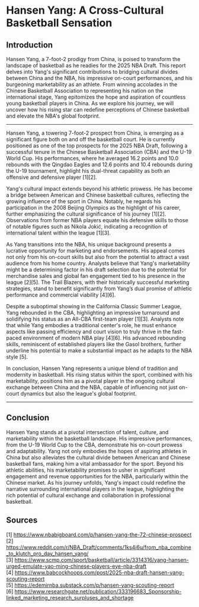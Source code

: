 # Hansen Yang: A Cross-Cultural Basketball Sensation

## Introduction

Hansen Yang, a 7-foot-2 prodigy from China, is poised to transform the landscape of basketball as he readies for the 2025 NBA Draft. This report delves into Yang's significant contributions to bridging cultural divides between China and the NBA, his impressive on-court performances, and his burgeoning marketability as an athlete. From winning accolades in the Chinese Basketball Association to representing his nation on the international stage, Yang epitomizes the hope and aspiration of countless young basketball players in China. As we explore his journey, we will uncover how his rising star can redefine perceptions of Chinese basketball and elevate the NBA's global footprint.

---


Hansen Yang, a towering 7-foot-2 prospect from China, is emerging as a significant figure both on and off the basketball court. He is currently positioned as one of the top prospects for the 2025 NBA Draft, following a successful tenure in the Chinese Basketball Association (CBA) and the U-19 World Cup. His performances, where he averaged 16.2 points and 10.0 rebounds with the Qingdao Eagles and 12.6 points and 10.4 rebounds during the U-19 tournament, highlight his dual-threat capability as both an offensive and defensive player [1][2].

Yang's cultural impact extends beyond his athletic prowess. He has become a bridge between American and Chinese basketball cultures, reflecting the growing influence of the sport in China. Notably, he regards his participation in the 2008 Beijing Olympics as the highlight of his career, further emphasizing the cultural significance of his journey [1][2]. Observations from former NBA players equate his defensive skills to those of notable figures such as Nikola Jokić, indicating a recognition of international talent within the league [1][3].

As Yang transitions into the NBA, his unique background presents a lucrative opportunity for marketing and endorsements. His appeal comes not only from his on-court skills but also from the potential to attract a vast audience from his home country. Analysts believe that Yang's marketability might be a determining factor in his draft selection due to the potential for merchandise sales and global fan engagement tied to his presence in the league [2][5]. The Trail Blazers, with their historically successful marketing strategies, stand to benefit significantly from Yang’s dual promise of athletic performance and commercial viability [4][6].

Despite a suboptimal showing in the California Classic Summer League, Yang rebounded in the CBA, highlighting an impressive turnaround and solidifying his status as an All-CBA first-team player [1][3]. Analysts note that while Yang embodies a traditional center's role, he must enhance aspects like passing efficiency and court vision to truly thrive in the fast-paced environment of modern NBA play [4][6]. His advanced rebounding skills, reminiscent of established players like the Gasol brothers, further underline his potential to make a substantial impact as he adapts to the NBA style [5].

In conclusion, Hansen Yang represents a unique blend of tradition and modernity in basketball. His rising status within the sport, combined with his marketability, positions him as a pivotal player in the ongoing cultural exchange between China and the NBA, capable of influencing not just on-court dynamics but also the league's global footprint.


---

## Conclusion

Hansen Yang stands at a pivotal intersection of talent, culture, and marketability within the basketball landscape. His impressive performances, from the U-19 World Cup to the CBA, demonstrate his on-court prowess and adaptability. Yang not only embodies the hopes of aspiring athletes in China but also alleviates the cultural divide between American and Chinese basketball fans, making him a vital ambassador for the sport. Beyond his athletic abilities, his marketability promises to usher in significant engagement and revenue opportunities for the NBA, particularly within the Chinese market. As his journey unfolds, Yang's impact could redefine the narrative surrounding international players in the league, highlighting the rich potential of cultural exchange and collaboration in professional basketball.

## Sources
[1] https://www.nbabigboard.com/p/hansen-yang-the-72-chinese-prospect  
[2] https://www.reddit.com/r/NBA_Draft/comments/1ks4i6u/from_nba_combine_to_klutch_pro_day_hansen_yang/  
[3] https://www.scmp.com/sport/basketball/article/3314316/yang-hansen-urged-emulate-yao-ming-chinese-players-eye-nba-draft  
[4] https://www.babcockhoops.com/post/2025-nba-draft-hansen-yang-scouting-report  
[5] https://edemirnba.substack.com/p/hansen-yang-scouting-report  
[6] https://www.researchgate.net/publication/333196683_Sponsorship-linked_marketing_research_surpluses_and_shortage